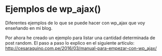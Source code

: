 # Ejemplos de wp_ajax()
Diferentes ejemplos de lo que se puede hacer con wp_ajax que voy enseñando en mi blog.

Por ahora he creado un ejemplo para listar una cantidad determinada de post random. El paso a paso lo explico en el siguiente artículo: http://cesaraquino.com.pe/2016/03/manual-para-empezar-con-wp_ajax/
